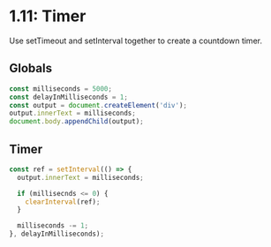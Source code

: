 # 1.11: Timer

Use setTimeout and setInterval together to create a countdown timer.

## Globals

```javascript
const milliseconds = 5000;
const delayInMilliseconds = 1;
const output = document.createElement('div');
output.innerText = milliseconds;
document.body.appendChild(output);
```

## Timer

```javascript
const ref = setInterval(() => {
  output.innerText = milliseconds;

  if (millisecnds <= 0) {
    clearInterval(ref);
  }

  milliseconds -= 1;
}, delayInMilliseconds);
```

## 


